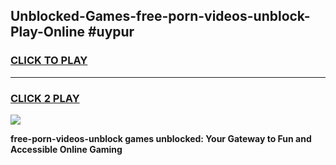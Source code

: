 
## Unblocked-Games-free-porn-videos-unblock-Play-Online #uypur
<h3>
<a href="https://news.freeplayer.one?title=free-porn-videos-unblock&ref=3">CLICK TO PLAY</a></h3>
<hr>

<h3>
<a href="https://news.freeplayer.one?title=free-porn-videos-unblock&ref=3">CLICK 2 PLAY</a>
  
</h3>

<a href="https://news.freeplayer.one?title=free-porn-videos-unblock&ref=3"><img src="https://clearcache.store/games.png"></a>


**free-porn-videos-unblock games unblocked: Your Gateway to Fun and Accessible Online Gaming**

